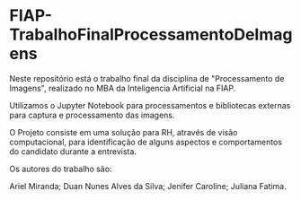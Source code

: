 # FIAP-TrabalhoFinalProcessamentoDeImagens
Neste repositório está o trabalho final da disciplina de "Processamento de Imagens", realizado no MBA da Inteligencia Artificial na FIAP.

Utilizamos o Jupyter Notebook para processamentos e bibliotecas externas para captura e processamento das imagens.

O Projeto consiste em uma solução para RH, através de visão computacional, para identificação de alguns aspectos e comportamentos do candidato durante a entrevista.

Os autores do trabalho são:

Ariel Miranda;
Duan Nunes Alves da Silva;
Jenifer Caroline;
Juliana Fatima.
